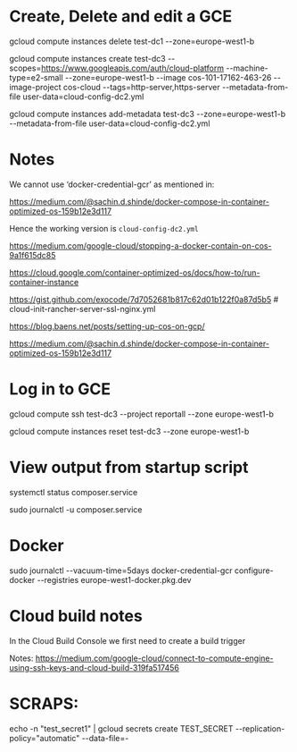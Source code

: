 
# Create, Delete and edit a GCE

gcloud compute instances delete test-dc1 --zone=europe-west1-b 

gcloud compute instances create test-dc3 --scopes=https://www.googleapis.com/auth/cloud-platform  --machine-type=e2-small --zone=europe-west1-b --image cos-101-17162-463-26 --image-project cos-cloud --tags=http-server,https-server --metadata-from-file user-data=cloud-config-dc2.yml


gcloud compute instances add-metadata test-dc3 --zone=europe-west1-b --metadata-from-file user-data=cloud-config-dc2.yml 

# Notes

We cannot use ‘docker-credential-gcr’ as mentioned in: 

https://medium.com/@sachin.d.shinde/docker-compose-in-container-optimized-os-159b12e3d117

Hence the working version is `cloud-config-dc2.yml`

https://medium.com/google-cloud/stopping-a-docker-contain-on-cos-9a1f615dc85

https://cloud.google.com/container-optimized-os/docs/how-to/run-container-instance


https://gist.github.com/exocode/7d7052681b817c62d01b122f0a87d5b5  # cloud-init-rancher-server-ssl-nginx.yml


https://blog.baens.net/posts/setting-up-cos-on-gcp/

https://medium.com/@sachin.d.shinde/docker-compose-in-container-optimized-os-159b12e3d117


# Log in to GCE 

gcloud compute ssh test-dc3 --project reportall --zone europe-west1-b

gcloud compute instances reset test-dc3 --zone europe-west1-b

# View output from startup script

systemctl status composer.service

sudo journalctl -u composer.service

# Docker
sudo journalctl --vacuum-time=5days
docker-credential-gcr configure-docker --registries europe-west1-docker.pkg.dev

# Cloud build notes

In the Cloud Build Console we first need to create a build trigger 

Notes:
https://medium.com/google-cloud/connect-to-compute-engine-using-ssh-keys-and-cloud-build-319fa517456



# SCRAPS:


echo -n "test_secret1" | gcloud secrets create TEST_SECRET --replication-policy="automatic" --data-file=-

